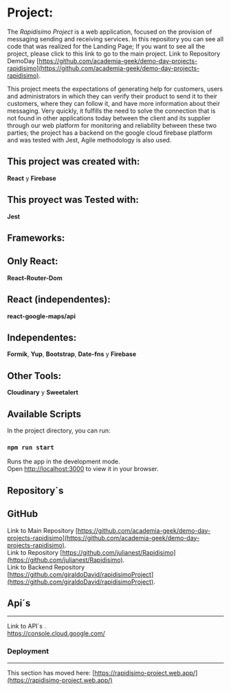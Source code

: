 # Project:

The *Rapidisimo Project* is a web application, focused on the provision of messaging sending and receiving services.
In this repository you can see all code that was realized for the Landing Page; If you want to see all the project, please click to this link to go to the main project.
Link to Repository DemoDay [https://github.com/academia-geek/demo-day-projects-rapidisimo](https://github.com/academia-geek/demo-day-projects-rapidisimo). 

This project meets the expectations of generating help for customers, users and administrators in which they can verify their product to send it to their customers, where they can follow it, and have more information about their messaging.
Very quickly, it fulfills the need to solve the connection that is not found in other applications today between the client and its supplier through our web platform for monitoring and reliability between these two parties; the project has a backend on the google cloud firebase platform and was tested with Jest, Agile methodology is also used.


## This project was created with:

**React** y **Firebase**

## This proyect was Tested with:

**Jest**

## Frameworks:


Only React:
---
**React-Router-Dom** 

React (independentes):
---
**react-google-maps/api**

Independentes:
---
**Formik**, **Yup**, **Bootstrap**, **Date-fns** y **Firebase**

Other Tools:
---
**Cloudinary** y **Sweetalert**

## Available Scripts

In the project directory, you can run:

### `npm run start`

Runs the app in the development mode.\
Open [http://localhost:3000](http://localhost:3000) to view it in your browser.

## Repository´s
**GitHub**  
---

Link to Main Repository [https://github.com/academia-geek/demo-day-projects-rapidisimo](https://github.com/academia-geek/demo-day-projects-rapidisimo).  
Link to Repository [https://github.com/julianest/Rapidisimo](https://github.com/julianest/Rapidisimo).  
Link to Backend Repository [https://github.com/giraldoDavid/rapidisimoProject](https://github.com/giraldoDavid/rapidisimoProject).


## Api´s
---
Link to API´s .\
https://console.cloud.google.com/



### Deployment
---
This section has moved here: [https://rapidisimo-project.web.app/](https://rapidisimo-project.web.app/)